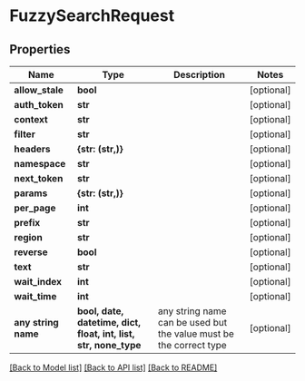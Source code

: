 # FuzzySearchRequest


## Properties
Name | Type | Description | Notes
------------ | ------------- | ------------- | -------------
**allow_stale** | **bool** |  | [optional] 
**auth_token** | **str** |  | [optional] 
**context** | **str** |  | [optional] 
**filter** | **str** |  | [optional] 
**headers** | **{str: (str,)}** |  | [optional] 
**namespace** | **str** |  | [optional] 
**next_token** | **str** |  | [optional] 
**params** | **{str: (str,)}** |  | [optional] 
**per_page** | **int** |  | [optional] 
**prefix** | **str** |  | [optional] 
**region** | **str** |  | [optional] 
**reverse** | **bool** |  | [optional] 
**text** | **str** |  | [optional] 
**wait_index** | **int** |  | [optional] 
**wait_time** | **int** |  | [optional] 
**any string name** | **bool, date, datetime, dict, float, int, list, str, none_type** | any string name can be used but the value must be the correct type | [optional]

[[Back to Model list]](../README.md#documentation-for-models) [[Back to API list]](../README.md#documentation-for-api-endpoints) [[Back to README]](../README.md)


